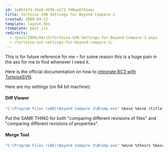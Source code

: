 ```yaml
---
id: 1e85f47d-35e8-4595-a172-fd0aa6741aec
title: Tortoise SVN Settings for Beyond Compare 3
created: 2009-04-13
template: layout.hbs
rtemplate: post.jsx
redirects:
  - /post/2009/04/13/Tortoise-SVN-Settings-for-Beyond-Compare-3.aspx
  - /tortoise-svn-settings-for-beyond-compare-3/
---
```


This is for future reference for me – for some reason this is a huge pain in the ass for me to find whenever I need it.

Here is the official documentation on how to [integrate BC3 with TortoiseSVN](http://www.scootersoftware.com/support.php?c=kb_vcs.php).

Here are my settings (on 64 bit machine):

#### Diff Viewer

```bash
"C:\Program Files (x86)\Beyond Compare 3\BComp.exe" %base %mine /title1=%bname /title2=%yname /leftreadonly
```

Put the SAME THING for both "comparing different revisions of files" and "comparing different revisions of properties".

#### Merge Tool

```bash
"C:\Program Files (x86)\Beyond Compare 3\BComp.exe" %mine %theirs %base %merged /title1=%yname /title2=%tname /title3=%bname /title4=%mname
```